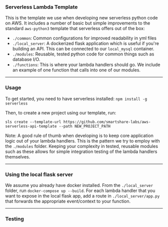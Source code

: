 ### Serverless Lambda Template

This is the template we use when developing new serverless python code on AWS. It includes a number of basic but simple improvements to the standard `aws-python3` template that serverless offers out of the box:

- `./common`: Common configurations for improved readability in yml files
- `./local_server`: A dockerized flask application which is useful if you're building an API. This can be connected to our `local_mysql` container.
- `./modules`: Reusable, tested python code for common things such as database I/O.
- `./functions`: This is where your lambda handlers should go. We include an example of one function that calls into one of our modules.
 
---

### Usage

To get started, you need to have serverless installed: `npm install -g serverless`

Then, to create a new project using our template, run:

`sls create --template-url https://github.com/smartshare-labs/aws-serverless-api-template --path NEW_PROJECT_PATH`

Note: A good rule of thumb when developing is to keep core application logic out of your lambda handlers. This is the pattern we try to employ with the `./modules` folder. Keeping your complexity in tested, reusable modules such as these allows for simple integration testing of the lambda handlers themselves.

---

### Using the local flask server

We assume you already have docker installed. From the `./local_server` folder, run `docker-compose up --build`. For each lambda handler that you want to expose in the local flask app, add a route in `./local_server/app.py` that forwards the appropriate event/context to your function. 

---

### Testing